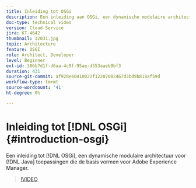 ```yaml
---
title: Inleiding tot OSGi
description: Een inleiding aan OSGi, een dynamische modulaire architectuur voor toepassingen van Java die de basis voor Adobe Experience Manager is.
doc-type: technical video
version: Cloud Service
jira: KT-4642
thumbnail: 32031.jpg
topic: Architecture
feature: OSGI
role: Architect, Developer
level: Beginner
exl-id: 386b7d1f-d6aa-4c9f-95ae-d553aaeb9bf3
duration: 431
source-git-commit: af928e60410022f12207082467d3bd9b818af59d
workflow-type: tm+mt
source-wordcount: '41'
ht-degree: 0%

---
```


# Inleiding tot [!DNL OSGi] {#introduction-osgi}

Een inleiding tot [!DNL OSGi], een dynamische modulaire architectuur voor [!DNL Java] toepassingen die de basis vormen voor Adobe Experience Manager.

>[!VIDEO](https://video.tv.adobe.com/v/32031?quality=12&learn=on)
